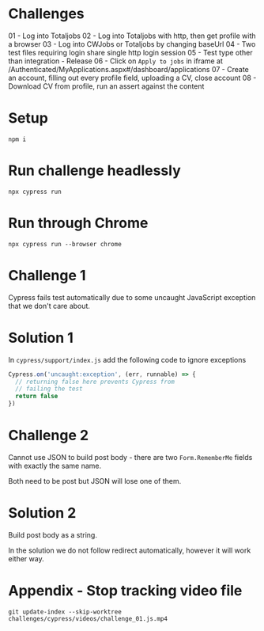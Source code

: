 # Challenges

01 - Log into Totaljobs
02 - Log into Totaljobs with http, then get profile with a browser
03 - Log into CWJobs or Totaljobs by changing baseUrl
04 - Two test files requiring login share single http login session
05 - Test type other than integration - Release
06 - Click on `Apply to jobs` in iframe at /Authenticated/MyApplications.aspx#/dashboard/applications
07 - Create an account, filling out every profile field, uploading a CV, close account
08 - Download CV from profile, run an assert against the content


# Setup

```
npm i
```

# Run challenge headlessly

```
npx cypress run
```

# Run through Chrome

```
npx cypress run --browser chrome
```

# Challenge 1

Cypress fails test automatically due to some uncaught JavaScript exception that we don't care about.

# Solution 1

In `cypress/support/index.js` add the following code to ignore exceptions

```JavaScript
Cypress.on('uncaught:exception', (err, runnable) => {
  // returning false here prevents Cypress from
  // failing the test
  return false
})
```


# Challenge 2

Cannot use JSON to build post body - there are two `Form.RememberMe` fields with exactly the same name.

Both need to be post but JSON will lose one of them.

# Solution 2

Build post body as a string.

In the solution we do not follow redirect automatically, however it will work either way.


# Appendix - Stop tracking video file

```
git update-index --skip-worktree challenges/cypress/videos/challenge_01.js.mp4
```

